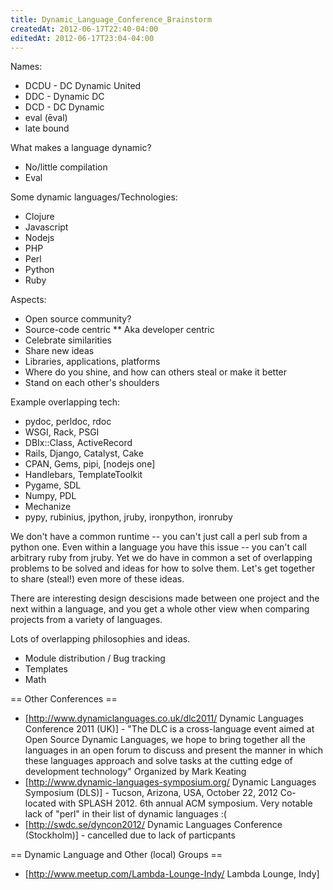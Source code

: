 ```yaml
---
title: Dynamic_Language_Conference_Brainstorm
createdAt: 2012-06-17T22:40-04:00
editedAt: 2012-06-17T23:04-04:00
---
```


Names:
* DCDU - DC Dynamic United
* DDC - Dynamic DC
* DCD - DC Dynamic
* eval (ēval)
* late bound

What makes a language dynamic?
* No/little compilation
* Eval

Some dynamic languages/Technologies:
* Clojure
* Javascript
* Nodejs
* PHP
* Perl
* Python
* Ruby

Aspects:
* Open source community?
* Source-code centric
** Aka developer centric
* Celebrate similarities
* Share new ideas
* Libraries, applications, platforms
* Where do you shine, and how can others steal or make it better
* Stand on each other's shoulders

Example overlapping tech:
* pydoc, perldoc, rdoc
* WSGI, Rack, PSGI
* DBIx::Class, ActiveRecord
* Rails, Django, Catalyst, Cake
* CPAN, Gems, pipi, [nodejs one]
* Handlebars, TemplateToolkit
* Pygame, SDL
* Numpy, PDL
* Mechanize
* pypy, rubinius, jpython, jruby, ironpython, ironruby

We don't have a common runtime -- you can't just call a perl sub from a python one. Even within a language you have this issue -- you can't call arbitrary ruby from jruby. Yet we do have in common a set of overlapping problems to be solved and ideas for how to solve them. Let's get together to share (steal!) even more of these ideas.

There are interesting design descisions made between one project and the next within a language, and you get a whole other view when comparing projects from a variety of languages.

Lots of overlapping philosophies and ideas.
* Module distribution / Bug tracking
* Templates
* Math

== Other Conferences ==
* [http://www.dynamiclanguages.co.uk/dlc2011/ Dynamic Languages Conference 2011 (UK)] - "The DLC is a cross-language event aimed at Open Source Dynamic Languages, we hope to bring together all the languages in an open forum to discuss and present the manner in which these languages approach and solve tasks at the cutting edge of development technology" Organized by Mark Keating
* [http://www.dynamic-languages-symposium.org/ Dynamic Languages Symposium (DLS)] - Tucson, Arizona, USA, October 22, 2012
Co-located with SPLASH 2012. 6th annual ACM symposium. Very notable lack of "perl" in their list of dynamic languages :(
* [http://swdc.se/dyncon2012/ Dynamic Languages Conference (Stockholm)] - cancelled due to lack of particpants

== Dynamic Language and Other (local) Groups ==
* [http://www.meetup.com/Lambda-Lounge-Indy/ Lambda Lounge, Indy]



